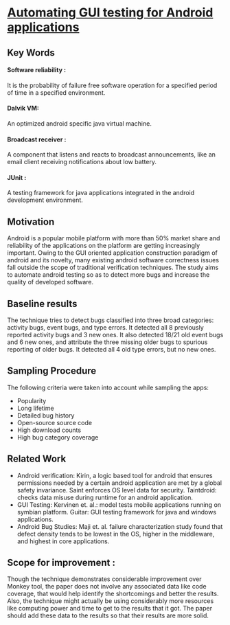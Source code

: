 # [Automating GUI testing for Android applications](http://www.cs.ucr.edu/~neamtiu/pubs/ast11hu.pdf)

## Key Words

#### Software reliability :
It is the probability of failure free software operation for a specified period of time in a specified environment. 
#### Dalvik VM:
An optimized android specific java virtual machine. 
#### Broadcast receiver : 
A component that listens and reacts to broadcast announcements, like an email client receiving notifications about low battery.
#### JUnit : 
A testing framework for java applications integrated in the android development environment.
 
## Motivation
Android is a popular mobile platform with more than 50% market share and reliability of the applications on the platform are getting increasingly important. Owing to the GUI oriented application construction paradigm of android and its novelty, many existing android software correctness issues fall outside the scope of traditional verification techniques. The study aims to automate android testing so as to detect more bugs and increase the quality of developed software.

## Baseline results
The technique tries to detect bugs classified into three broad categories: activity bugs, event bugs, and type errors. It detected all 8 previously reported activity bugs and 3 new ones. It also detected 18/21 old event bugs and 6 new ones, and attribute the three missing older bugs to spurious reporting of older bugs. It detected all 4 old type errors, but no new ones.

## Sampling Procedure 
The following criteria were taken into account while sampling the apps:
  * Popularity
  * Long lifetime
  * Detailed bug history
  * Open-source source code
  * High download counts
  * High bug category coverage

## Related Work
  * Android verification: Kirin, a logic based tool for android that ensures permissions needed by a certain android application are met by a global safety invariance. Saint enforces OS level data for security. Taintdroid: checks data misuse during runtime for an android application.
  * GUI Testing: Kervinen et. al.: model tests mobile applications running on symbian platform. Guitar: GUI testing framework for java and windows applications.
  * Android Bug Studies: Maji et. al. failure characterization study found that defect density tends to be lowest in the OS, higher in the middleware, and highest in core applications.


## Scope for improvement :
Though the technique demonstrates considerable improvement over Monkey tool, the paper does not involve any associated data like code coverage, that would help identify the shortcomings and better the results. Also, the technique might actually be using considerably more resources like computing power and time to get to the results that it got. The paper should add these data to the results so that their results are more solid.
